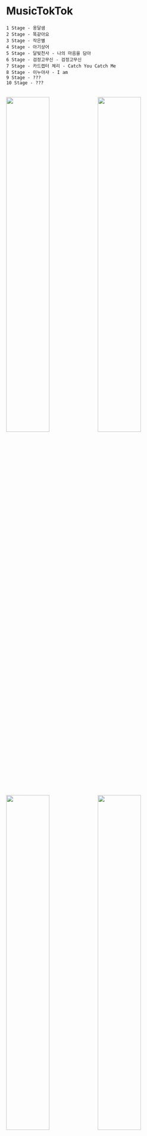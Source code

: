 # MusicTokTok

```
1 Stage - 옹달샘		
2 Stage - 똑같아요		
3 Stage - 작은별		
4 Stage - 아기상어		
5 Stage	- 달빛천사 - 나의 마음을 담아
6 Stage - 검정고무신 - 검정고무신
7 Stage - 카드캡터 체리 - Catch You Catch Me
8 Stage - 이누야샤 - I am
9 Stage - ???
10 Stage - ???
```
\
<img src = "https://user-images.githubusercontent.com/79827366/135713202-20459f0a-0a1e-4156-8e2b-c46150175e8f.PNG" width="48%" height="48%">
<img src = "https://user-images.githubusercontent.com/79827366/142869886-10a321b5-dcd8-432a-bfd9-00f18f996684.PNG" width="48%" height="48%">
<img src = "https://user-images.githubusercontent.com/79827366/137325994-36ef5b0c-c518-4aa2-bdc7-e1375fd1a517.PNG" width="48%" height="48%">
<img src = "https://user-images.githubusercontent.com/79827366/135713199-f675a300-c8d4-440d-b402-d1e6593ae532.PNG" width="48%" height="48%">
